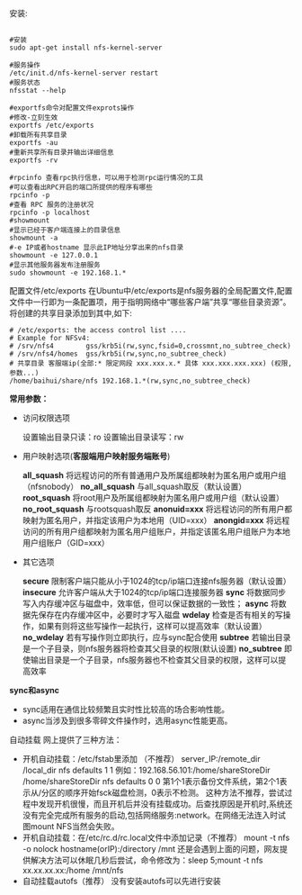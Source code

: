 安装:

```shell

#安装
sudo apt-get install nfs-kernel-server

#服务操作
/etc/init.d/nfs-kernel-server restart
#服务状态
nfsstat --help

#exportfs命令对配置文件exprots操作
#修改-立刻生效
exportfs /etc/exports
#卸载所有共享目录
exportfs -au
#重新共享所有目录并输出详细信息
exportfs -rv

#rpcinfo 查看rpc执行信息，可以用于检测rpc运行情况的工具
#可以查看出RPC开启的端口所提供的程序有哪些
rpcinfo -p
#查看 RPC 服务的注册状况 
rpcinfo -p localhost 
#showmount
#显示已经于客户端连接上的目录信息
showmount -a
#-e IP或者hostname 显示此IP地址分享出来的nfs目录
showmount -e 127.0.0.1
#显示其他服务器发布注册服务
sudo showmount -e 192.168.1.*
```

配置文件/etc/exports
在Ubuntu中/etc/exports是nfs服务器的全局配置文件,配置文件中一行即为一条配置项，用于指明网络中“哪些客户端”共享“哪些目录资源”。将创建的共享目录添加到其中,如下:

```shell
# /etc/exports: the access control list ....
# Example for NFSv4:
# /srv/nfs4        gss/krb5i(rw,sync,fsid=0,crossmnt,no_subtree_check)
# /srv/nfs4/homes  gss/krb5i(rw,sync,no_subtree_check)
# 共享目录 客服端ip(全部:* 限定网段 xxx.xxx.x.* 具体 xxx.xxx.xxx.xxx) (权限,参数...)
/home/baihui/share/nfs 192.168.1.*(rw,sync,no_subtree_check)

```
**常用参数：**
 
* 访问权限选项

  设置输出目录只读：ro
  设置输出目录读写：rw
* 用户映射选项(**客服端用户映射服务端账号**)

  **all_squash**
  将远程访问的所有普通用户及所属组都映射为匿名用户或用户组（nfsnobody）
  **no_all_squash**
  与all_squash取反（默认设置）
  **root_squash**
  将root用户及所属组都映射为匿名用户或用户组（默认设置）
  **no_root_squash**
  与rootsquash取反
  **anonuid=xxx**
  将远程访问的所有用户都映射为匿名用户，并指定该用户为本地用（UID=xxx）
  **anongid=xxx**
  将远程访问的所有用户组都映射为匿名用户组账户，并指定该匿名用户组账户为本地用户组账户（GID=xxx）

* 其它选项

  **secure**
  限制客户端只能从小于1024的tcp/ip端口连接nfs服务器（默认设置）
  **insecure**
  允许客户端从大于1024的tcp/ip端口连接服务器
  **sync**
  将数据同步写入内存缓冲区与磁盘中，效率低，但可以保证数据的一致性；
  **async**
  将数据先保存在内存缓冲区中，必要时才写入磁盘
  **wdelay**
  检查是否有相关的写操作，如果有则将这些写操作一起执行，这样可以提高效率（默认设置）
  **no_wdelay**
  若有写操作则立即执行，应与sync配合使用
  **subtree**
  若输出目录是一个子目录，则nfs服务器将检查其父目录的权限(默认设置)
  **no_subtree**
  即使输出目录是一个子目录，nfs服务器也不检查其父目录的权限，这样可以提高效率
  
**sync和async**
  > 
  * sync适用在通信比较频繁且实时性比较高的场合影响性能。
* async当涉及到很多零碎文件操作时，选用async性能更高。 



自动挂载
网上提供了三种方法：
- 开机自动挂载：/etc/fstab里添加 （不推荐）
server_IP:/remote_dir /local_dir nfs defaults 1 1
例如：192.168.56.101:/home/shareStoreDir /home/shareStoreDir nfs defaults 0 0
第1个1表示备份文件系统，第2个1表示从/分区的顺序开始fsck磁盘检测，0表示不检测。
这种方法不推荐，尝试过程中发现开机很慢，而且开机后并没有挂载成功。后查找原因是开机时,系统还没有完全完成所有服务的启动,包括网络服务:network。在网络无法连入时试图mount NFS当然会失败。
- 开机自动挂载：在/etc/rc.d/rc.local文件中添加记录（不推荐）
mount -t nfs -o nolock hostname(orIP):/directory /mnt
还是会遇到上面的问题，网友提供解决方法可以休眠几秒后尝试，命令修改为：sleep 5;mount -t nfs xx.xx.xx.xx:/home /mnt/nfs
- 自动挂载autofs（推荐）
没有安装autofs可以先进行安装 
 

 